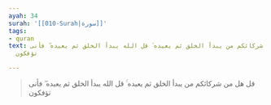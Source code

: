 ```yaml
---
ayah: 34
surah: '[[010-Surah|سورة]]'
tags:
- quran
text: قل هل من شركائكم من يبدأ الخلق ثم يعيده ۚ قل الله يبدأ الخلق ثم يعيده ۖ فأنى
  تؤفكون

---
```

> قل هل من شركائكم من يبدأ الخلق ثم يعيده ۚ قل الله يبدأ الخلق ثم يعيده ۖ فأنى تؤفكون

